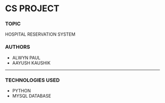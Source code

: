 # CS PROJECT

### TOPIC

HOSPITAL RESERVATION SYSTEM

### AUTHORS

- ALWYN PAUL
- AAYUSH KAUSHIK

---

### TECHNOLOGIES USED

- PYTHON
- MYSQL DATABASE
